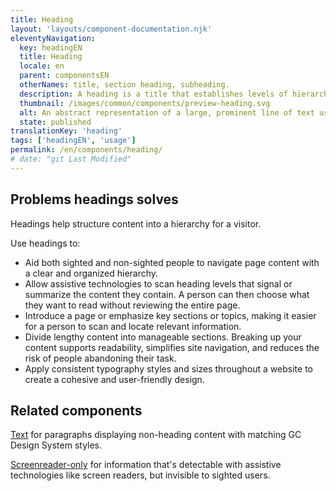 ```yaml
---
title: Heading
layout: 'layouts/component-documentation.njk'
eleventyNavigation:
  key: headingEN
  title: Heading
  locale: en
  parent: componentsEN
  otherNames: title, section heading, subheading.
  description: A heading is a title that establishes levels of hierarchy to organize page content into a structure.
  thumbnail: /images/common/components/preview-heading.svg
  alt: An abstract representation of a large, prominent line of text using 1 larger, darker rectangular row above a short red line. Beneath these are 3 smaller grey rectangular rows stacked one on top of another, representing text.
  state: published
translationKey: 'heading'
tags: ['headingEN', 'usage']
permalink: /en/components/heading/
# date: "git Last Modified"
---
```


## Problems headings solves

Headings help structure content into a hierarchy for a visitor.

Use headings to:

- Aid both sighted and non-sighted people to navigate page content with a clear and organized hierarchy.
- Allow assistive technologies to scan heading levels that signal or summarize the content they contain. A person can then choose what they want to read without reviewing the entire page.
- Introduce a page or emphasize key sections or topics, making it easier for a person to scan and locate relevant information.
- Divide lengthy content into manageable sections. Breaking up your content supports readability, simplifies site navigation, and reduces the risk of people abandoning their task.
- Apply consistent typography styles and sizes throughout a website to create a cohesive and user-friendly design.

<article class="bg-full-width bg-primary text-light pt-600 pb-300 my-600">
  <h2 class="mt-0">Related components</h2>

<a href="{{ links.text }}" class="link-light">Text</a> for paragraphs displaying non-heading content with matching GC Design System styles.

<a href="{{ links.screenreaderOnly }}" class="link-light">Screenreader-only</a> for information that's detectable with assistive technologies like screen readers, but invisible to sighted users.

</article>
